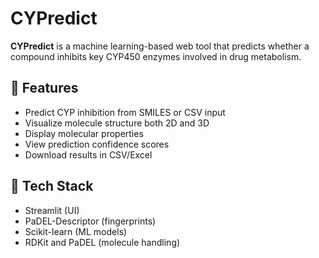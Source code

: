 # CYPredict

**CYPredict** is a machine learning-based web tool that predicts whether a compound inhibits key CYP450 enzymes involved in drug metabolism.

## 🚀 Features
- Predict CYP inhibition from SMILES or CSV input
- Visualize molecule structure both 2D and 3D
- Display molecular properties
- View prediction confidence scores
- Download results in CSV/Excel


## 🧠 Tech Stack
- Streamlit (UI)
- PaDEL-Descriptor (fingerprints)
- Scikit-learn (ML models)
- RDKit and PaDEL (molecule handling)




